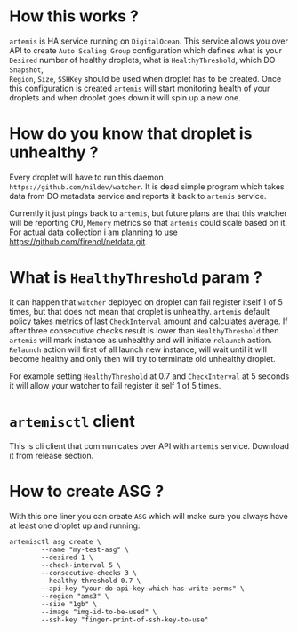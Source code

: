 # How this works ?

`artemis` is HA service running on `DigitalOcean`. This service allows you over API to create `Auto Scaling Group` 
configuration which defines what is your `Desired` number of healthy droplets, what is `HealthyThreshold`, which DO `Snapshot`,  
`Region`, `Size`, `SSHKey` should be used when droplet has to be created. Once this configuration is created `artemis` 
will start monitoring health of your droplets and when droplet goes down it will spin up a new one.

# How do you know that droplet is unhealthy ?

Every droplet will have to run this daemon `https://github.com/nildev/watcher`. It is dead simple program which takes data 
from DO metadata service and reports it back to `artemis` service.

Currently it just pings back to `artemis`, but future plans are that this watcher will be reporting `CPU`, `Memory` metrics so that
`artemis` could scale based on it. For actual data collection i am planning to use https://github.com/firehol/netdata.git.

# What is `HealthyThreshold` param ?

It can happen that `watcher` deployed on droplet can fail register itself 1 of 5 times, but that does not mean that droplet is unhealthy.
`artemis` default policy takes metrics of last `CheckInterval` amount and calculates average. If after three consecutive checks 
result is lower than `HealthyThreshold` then `artemis` will mark instance as unhealthy and will initiate `relaunch` action. 
`Relaunch` action will first of all launch new instance, will wait until it will become healthy and only then will try to terminate old 
unhealthy droplet.

For example setting `HealthyThreshold` at 0.7 and `CheckInterval` at 5 seconds it will allow your watcher to fail register it self 1 of 5 times.

# `artemisctl` client

This is cli client that communicates over API with `artemis` service. Download it from release section.

# How to create ASG ?

With this one liner you can create `ASG` which will make sure you always have at least one droplet up and running:

```
artemisctl asg create \ 
  		--name "my-test-asg" \
        --desired 1 \
        --check-interval 5 \
        --consecutive-checks 3 \
        --healthy-threshold 0.7 \
  		--api-key "your-do-api-key-which-has-write-perms" \
  		--region "ams3" \
  		--size "1gb" \
  		--image "img-id-to-be-used" \
  		--ssh-key "finger-print-of-ssh-key-to-use"
```
